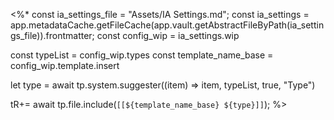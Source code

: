  <%*
const ia_settings_file = "Assets/IA Settings.md";
const ia_settings = app.metadataCache.getFileCache(app.vault.getAbstractFileByPath(ia_settings_file)).frontmatter;
const config_wip = ia_settings.wip

const typeList = config_wip.types
const template_name_base = config_wip.template.insert

let type = await tp.system.suggester((item) => item, typeList, true, "Type")

tR+= await tp.file.include(`[[${template_name_base} ${type}]]`);
%>
